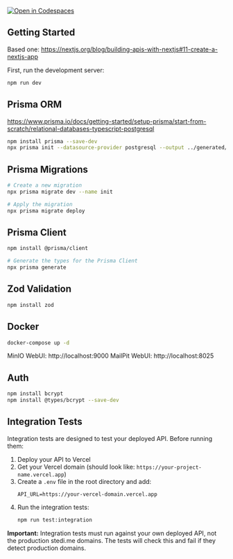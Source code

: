 [![Open in Codespaces](https://classroom.github.com/assets/launch-codespace-2972f46106e565e64193e422d61a12cf1da4916b45550586e14ef0a7c637dd04.svg)](https://classroom.github.com/open-in-codespaces?assignment_repo_id=19875506)
## Getting Started

Based one:
https://nextjs.org/blog/building-apis-with-nextjs#11-create-a-nextjs-app

First, run the development server:

```bash
npm run dev
```

## Prisma ORM

https://www.prisma.io/docs/getting-started/setup-prisma/start-from-scratch/relational-databases-typescript-postgresql

```bash
npm install prisma --save-dev
npx prisma init --datasource-provider postgresql --output ../generated/prisma
```

## Prisma Migrations

```bash
# Create a new migration
npx prisma migrate dev --name init

# Apply the migration
npx prisma migrate deploy
```

## Prisma Client

```bash
npm install @prisma/client

# Generate the types for the Prisma Client
npx prisma generate
```

## Zod Validation

```bash
npm install zod
```

## Docker

```bash
docker-compose up -d
```

MinIO WebUI: http://localhost:9000
MailPit WebUI: http://localhost:8025

## Auth

```bash
npm install bcrypt
npm install @types/bcrypt --save-dev
```

## Integration Tests

Integration tests are designed to test your deployed API. Before running them:

1. Deploy your API to Vercel
2. Get your Vercel domain (should look like: `https://your-project-name.vercel.app`)
3. Create a `.env` file in the root directory and add:
   ```
   API_URL=https://your-vercel-domain.vercel.app
   ```
4. Run the integration tests:
   ```bash
   npm run test:integration
   ```

**Important:** Integration tests must run against your own deployed API, not the production stedi.me domains. The tests will check this and fail if they detect production domains.
